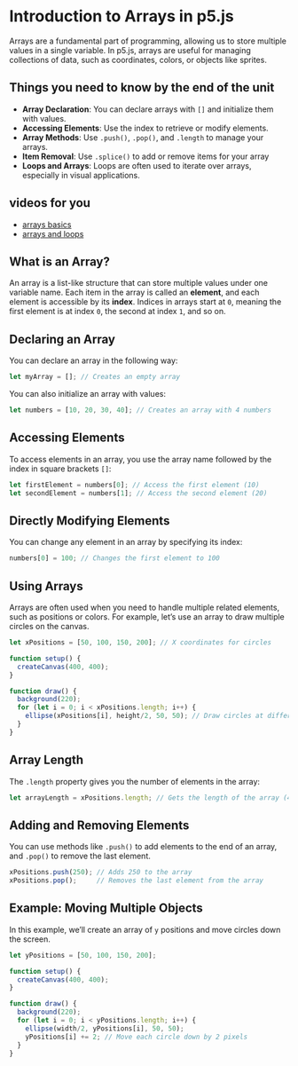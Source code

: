 # Introduction to Arrays in p5.js

Arrays are a fundamental part of programming, allowing us to store multiple values in a single variable. In p5.js, arrays are useful for managing collections of data, such as coordinates, colors, or objects like sprites. 

## Things you need to know by the end of the unit

- **Array Declaration**: You can declare arrays with `[]` and initialize them with values.
- **Accessing Elements**: Use the index to retrieve or modify elements.
- **Array Methods**: Use `.push()`, `.pop()`, and `.length` to manage your arrays.
- **Item Removal**: Use `.splice()` to add or remove items for your array
- **Loops and Arrays**: Loops are often used to iterate over arrays, especially in visual applications.

## videos for you
- [arrays basics](https://thecodingtrain.com/tracks/code-programming-with-p5-js/code/7-arrays/1-arrays)
- [arrays and loops](https://thecodingtrain.com/tracks/code-programming-with-p5-js/code/7-arrays/2-arrays-loops)


## What is an Array?

An array is a list-like structure that can store multiple values under one variable name. Each item in the array is called an **element**, and each element is accessible by its **index**. Indices in arrays start at `0`, meaning the first element is at index `0`, the second at index `1`, and so on.

## Declaring an Array

You can declare an array in the following way:

```javascript
let myArray = []; // Creates an empty array
```

You can also initialize an array with values:

```javascript
let numbers = [10, 20, 30, 40]; // Creates an array with 4 numbers
```

## Accessing Elements

To access elements in an array, you use the array name followed by the index in square brackets `[]`:

```javascript
let firstElement = numbers[0]; // Access the first element (10)
let secondElement = numbers[1]; // Access the second element (20)
```

## Directly Modifying Elements

You can change any element in an array by specifying its index:

```javascript
numbers[0] = 100; // Changes the first element to 100
```

## Using Arrays

Arrays are often used when you need to handle multiple related elements, such as positions or colors. For example, let’s use an array to draw multiple circles on the canvas.

```javascript
let xPositions = [50, 100, 150, 200]; // X coordinates for circles

function setup() {
  createCanvas(400, 400);
}

function draw() {
  background(220);
  for (let i = 0; i < xPositions.length; i++) {
    ellipse(xPositions[i], height/2, 50, 50); // Draw circles at different X positions
  }
}
```

## Array Length

The `.length` property gives you the number of elements in the array:

```javascript
let arrayLength = xPositions.length; // Gets the length of the array (4)
```

## Adding and Removing Elements

You can use methods like `.push()` to add elements to the end of an array, and `.pop()` to remove the last element.

```javascript
xPositions.push(250); // Adds 250 to the array
xPositions.pop();     // Removes the last element from the array
```

## Example: Moving Multiple Objects

In this example, we’ll create an array of `y` positions and move circles down the screen.

```javascript
let yPositions = [50, 100, 150, 200];

function setup() {
  createCanvas(400, 400);
}

function draw() {
  background(220);
  for (let i = 0; i < yPositions.length; i++) {
    ellipse(width/2, yPositions[i], 50, 50);
    yPositions[i] += 2; // Move each circle down by 2 pixels
  }
}
```



